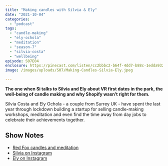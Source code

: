 ```yaml
---
title: "Making candles with Silvia & Ely"
date: "2021-10-04"
categories: 
  - "podcast"
tags: 
  - "candle-making"
  - "ely-ochola"
  - "meditation"
  - "season-7"
  - "silvia-costa"
  - "wellbeing"
episode: S07E04
enclosure: https://pinecast.com/listen/cc2bbbc2-b64f-4dd7-b88c-1edda9329f87.mp3
image: /images/uploads/S07/Making-Candles-Silvia-Ely.jpeg

---
```


**The one when Si talks to Silvia and Ely about VR first dates in the park, the well-being of candle making and why Shopify wasn’t right for them.**

Silvia Costa and Ely Ochola - a couple from Surrey UK - have spent the last year through lockdown building a startup for selling candle-making workshops, meditation and even find the time away from day jobs to celebrate their achievements together.

## Show Notes

- [Red Fox candles and meditation](https://redfoxcandle.com/)
- [Silvia on Instagram](https://instagram.com/theredfox.mindfulness?utm_medium=copy_link)
- [Ely on Instagram](https://instagram.com/ely.codes?utm_medium=copy_link)

